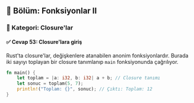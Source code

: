 ## 📘 Bölüm: Fonksiyonlar II  
### 🔹 Kategori: Closure'lar  
#### ✅ Cevap 53: Closure'lara giriş

Rust'ta closure'lar, değişkenlere atanabilen anonim fonksiyonlardır. Burada iki sayıyı toplayan bir closure tanımlanıp `main` fonksiyonunda çağrılıyor.

```rust
fn main() {
    let toplam = |a: i32, b: i32| a + b; // Closure tanımı
    let sonuc = toplam(5, 7);
    println!("Toplam: {}", sonuc); // Çıktı: Toplam: 12
}
```
